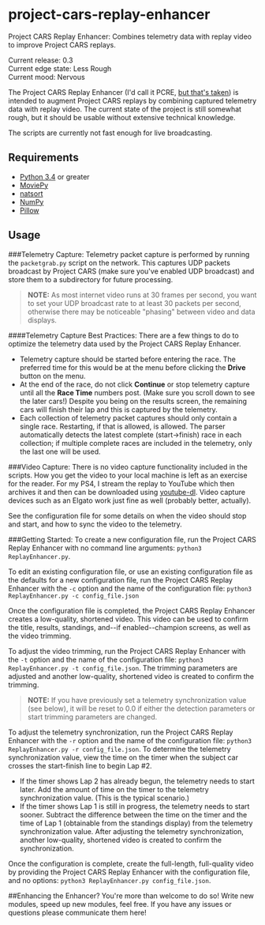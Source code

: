 # project-cars-replay-enhancer
Project CARS Replay Enhancer: Combines telemetry data with replay video to improve Project CARS replays.

Current release: 0.3  
Current edge state: Less Rough  
Current mood: Nervous  

The Project CARS Replay Enhancer (I'd call it PCRE, [but that's taken](http://www.pcre.org/ "PCRE")) is intended to augment Project CARS replays by combining captured telemetry data with replay video. The current state of the project is still somewhat rough, but it should be usable without extensive technical knowledge.

The scripts are currently not fast enough for live broadcasting.

## Requirements
* [Python 3.4](https://www.python.org/download/releases/3.4.0/ "Python 3.4.0") or greater
* [MoviePy](http://zulko.github.io/moviepy/ "MoviePy")
* [natsort](https://pypi.python.org/pypi/natsort "natsort")
* [NumPy](http://www.numpy.org/ "NumPy")
* [Pillow](https://pypi.python.org/pypi/Pillow "Pillow")

## Usage
###Telemetry Capture:
Telemetry packet capture is performed by running the `packetgrab.py` script on the network. This captures UDP packets broadcast by Project CARS (make sure you've enabled UDP broadcast) and store them to a subdirectory for future processing.

> **NOTE:** As most internet video runs at 30 frames per second, you want to set your UDP broadcast rate to at least 30 packets per second, otherwise there may be noticeable "phasing" between video and data displays.

####Telemetry Capture Best Practices:
There are a few things to do to optimize the telemetry data used by the Project CARS Replay Enhancer.

* Telemetry capture should be started before entering the race. The preferred time for this would be at the menu before clicking the **Drive** button on the menu.
* At the end of the race, do not click **Continue** or stop telemetry capture until all the **Race Time** numbers post. (Make sure you scroll down to see the later cars!) Despite you being on the results screen, the remaining cars will finish their lap and this is captured by the telemetry.
* Each collection of telemetry packet captures should only contain a single race. Restarting, if that is allowed, is allowed. The parser automatically detects the latest complete (start->finish) race in each collection; if multiple complete races are included in the telemetry, only the last one will be used.
    
###Video Capture:
There is no video capture functionality included in the scripts. How you get the video to your local machine is left as an exercise for the reader. For my PS4, I stream the replay to YouTube which then archives it and then can be downloaded using [youtube-dl](https://rg3.github.io/youtube-dl/ "youtube-dl"). Video capture devices such as an Elgato work just fine as well (probably better, actually).
    
See the configuration file for some details on when the video should stop and start, and how to sync the video to the telemetry.
    
###Getting Started:
To create a new configuration file, run the Project CARS Replay Enhancer with no command line arguments: `python3 ReplayEnhancer.py`.

To edit an existing configuration file, or use an existing configuration file as the defaults for a new configuration file, run the Project CARS Replay Enhancer with the `-c` option and the name of the configuration file: `python3 ReplayEnhancer.py -c config_file.json`

Once the configuration file is completed, the Project CARS Replay Enhancer creates a low-quality, shortened video. This video can be used to confirm the title, results, standings, and--if enabled--champion screens, as well as the video trimming.

To adjust the video trimming, run the Project CARS Replay Enhancer with the `-t` option and the name of the configuration file: `python3 ReplayEnhancer.py -t config_file.json`. The trimming parameters are adjusted and another low-quality, shortened video is created to confirm the trimming.

> **NOTE:** If you have previously set a telemetry synchronization value (see below), it will be reset to 0.0 if either the detection parameters or start trimming parameters are changed.

To adjust the telemetry synchronization, run the Project CARS Replay Enhancer with the `-r` option and the name of the configuration file: `python3 ReplayEnhancer.py -r config_file.json`. To determine the telemetry synchronization value, view the time on the timer when the subject car crosses the start-finish line to begin Lap #2.
* If the timer shows Lap 2 has already begun, the telemetry needs to start later. Add the amount of time on the timer to the telemetry synchronization value. (This is the typical scenario.)
* If the timer shows Lap 1 is still in progress, the telemetry needs to start sooner. Subtract the difference between the time on the timer and the time of Lap 1 (obtainable from the standings display) from the telemetry synchronization value.
After adjusting the telemetry synchronization, another low-quality, shortened video is created to confirm the synchronization.

Once the configuration is complete, create the full-length, full-quality video by providing the Project CARS Replay Enhancer with the configuration file, and no options: `python3 ReplayEnhancer.py config_file.json`.
      
##Enhancing the Enhancer?
You're more than welcome to do so! Write new modules, speed up new modules, feel free. If you have any issues or questions please communicate them here!
